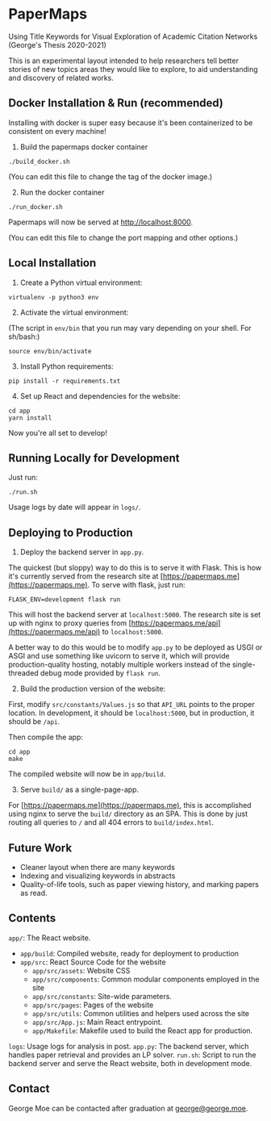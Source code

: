 PaperMaps
=====
Using Title Keywords for Visual Exploration of Academic Citation Networks
(George's Thesis 2020-2021)

This is an experimental layout intended to help researchers tell better stories of new topics areas they would like to
explore, to aid understanding and discovery of related works.

Docker Installation & Run (recommended)
-----

Installing with docker is super easy because it's been containerized to be consistent on every machine!

1. Build the papermaps docker container

```shell
./build_docker.sh
```

(You can edit this file to change the tag of the docker image.)

2. Run the docker container

```shell
./run_docker.sh
```

Papermaps will now be served at [http://localhost:8000](http://localhost:8000).

(You can edit this file to change the port mapping and other options.)


Local Installation
-----

1. Create a Python virtual environment:

```shell
virtualenv -p python3 env
```

2. Activate the virtual environment:

(The script in `env/bin` that you run may vary depending on your shell. For sh/bash:)

```shell
source env/bin/activate
```

3. Install Python requirements:

```shell
pip install -r requirements.txt
```

4. Set up React and dependencies for the website:

```shell
cd app
yarn install
```

Now you're all set to develop!


Running Locally for Development
-----

Just run:

```shell
./run.sh
```

Usage logs by date will appear in `logs/`.

Deploying to Production
-----

1. Deploy the backend server in `app.py`.

The quickest (but sloppy) way to do this is to serve it with Flask. This is how it's currently served from the research
site at [https://papermaps.me](https://papermaps.me). To serve with flask, just run:

```shell
FLASK_ENV=development flask run
```

This will host the backend server at `localhost:5000`. The research site is set up with nginx to proxy queries from
[https://papermaps.me/api](https://papermaps.me/api) to `localhost:5000`.

A better way to do this would be to modify `app.py` to be deployed as USGI or ASGI and use something like uvicorn to
serve it, which will provide production-quality hosting, notably multiple workers instead of the single-threaded debug
mode provided by `flask run`.

2. Build the production version of the website:

First, modify `src/constants/Values.js` so that `API_URL` points to the proper location. In development, it should be
`localhost:5000`, but in production, it should be `/api`.

Then compile the app:

```shell
cd app
make
```

The compiled website will now be in `app/build`.

3. Serve `build/` as a single-page-app.

For [https://papermaps.me](https://papermaps.me), this is accomplished using nginx to serve the `build/` directory as an
SPA. This is done by just routing all queries to `/` and all 404 errors to `build/index.html`.


Future Work
-----

* Cleaner layout when there are many keywords
* Indexing and visualizing keywords in abstracts
* Quality-of-life tools, such as paper viewing history, and marking papers as read.

Contents
-----

`app/`: The React website.

* `app/build`: Compiled website, ready for deployment to production
* `app/src`: React Source Code for the website
    * `app/src/assets`: Website CSS
    * `app/src/components`: Common modular components employed in the site
    * `app/src/constants`: Site-wide parameters.
    * `app/src/pages`: Pages of the website
    * `app/src/utils`: Common utilities and helpers used across the site
    * `app/src/App.js`: Main React entrypoint.
    * `app/Makefile`: Makefile used to build the React app for production.

`logs`: Usage logs for analysis in post.
`app.py`: The backend server, which handles paper retrieval and provides an LP solver.
`run.sh`: Script to run the backend server and serve the React website, both in development mode.


Contact
-----

George Moe can be contacted after graduation at [george@george.moe](mailto:george@george.moe).

